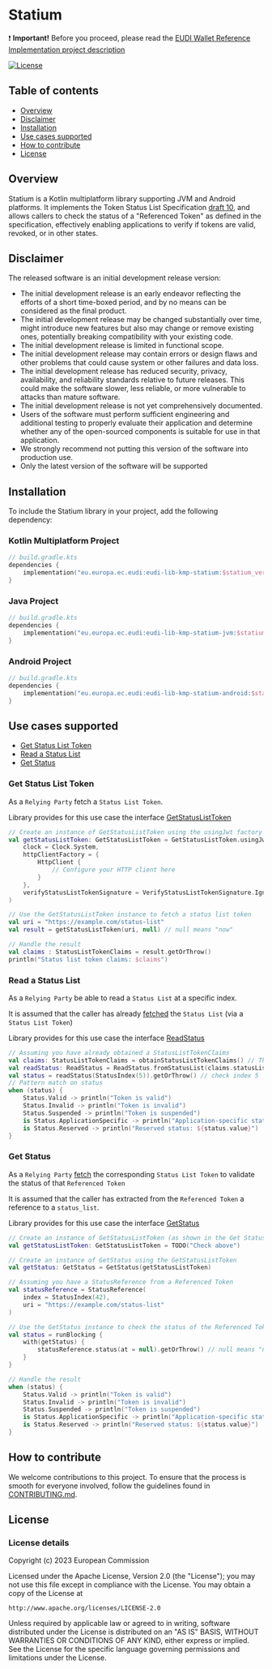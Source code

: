 # Statium

:heavy_exclamation_mark: **Important!** Before you proceed, please read
the [EUDI Wallet Reference Implementation project description](https://github.com/eu-digital-identity-wallet/.github/blob/main/profile/reference-implementation.md)

[![License](https://img.shields.io/badge/License-Apache%202.0-blue.svg)](https://www.apache.org/licenses/LICENSE-2.0)


## Table of contents

* [Overview](#overview)
* [Disclaimer](#disclaimer)
* [Installation](#installation)
* [Use cases supported](#use-cases-supported)
* [How to contribute](#how-to-contribute)
* [License](#license) 

## Overview

Statium is a Kotlin multiplatform library supporting JVM and Android platforms. 
It implements the Token Status List Specification [draft 10](https://www.ietf.org/archive/id/draft-ietf-oauth-status-list-10.html), 
and allows callers to check the status of a "Referenced Token" as defined in the specification, 
effectively enabling applications to verify if tokens are valid, revoked, or in other states.

## Disclaimer

The released software is an initial development release version:
-  The initial development release is an early endeavor reflecting the efforts of a short time-boxed period, and by no means can be considered as the final product.
-  The initial development release may be changed substantially over time, might introduce new features but also may change or remove existing ones, potentially breaking compatibility with your existing code.
-  The initial development release is limited in functional scope.
-  The initial development release may contain errors or design flaws and other problems that could cause system or other failures and data loss.
-  The initial development release has reduced security, privacy, availability, and reliability standards relative to future releases. This could make the software slower, less reliable, or more vulnerable to attacks than mature software.
-  The initial development release is not yet comprehensively documented.
-  Users of the software must perform sufficient engineering and additional testing to properly evaluate their application and determine whether any of the open-sourced components is suitable for use in that application.
-  We strongly recommend not putting this version of the software into production use.
-  Only the latest version of the software will be supported

## Installation

To include the Statium library in your project, add the following dependency:

### Kotlin Multiplatform Project

```kotlin
// build.gradle.kts
dependencies {
    implementation("eu.europa.ec.eudi:eudi-lib-kmp-statium:$statium_ver")
}
```

### Java Project

```kotlin
// build.gradle.kts
dependencies {
    implementation("eu.europa.ec.eudi:eudi-lib-kmp-statium-jvm:$statium_ver")
}
```

### Android Project

```kotlin
// build.gradle.kts
dependencies {
    implementation("eu.europa.ec.eudi:eudi-lib-kmp-statium-android:$statium_ver")
}
```
## Use cases supported

- [Get Status List Token](#get-status-list-token)
- [Read a Status List](#read-a-status-list)
- [Get Status](#get-status) 

### Get Status List Token

As a `Relying Party` fetch a `Status List Token`.

Library provides for this use case the interface [GetStatusListToken](lib/src/commonMain/kotlin/eu/europa/ec/eudi/statium/GetStatusListToken.kt)

```kotlin
// Create an instance of GetStatusListToken using the usingJwt factory method
val getStatusListToken: GetStatusListToken = GetStatusListToken.usingJwt(
    clock = Clock.System,
    httpClientFactory = {
        HttpClient {
            // Configure your HTTP client here
        }
    },
    verifyStatusListTokenSignature = VerifyStatusListTokenSignature.Ignore // Not for production
)

// Use the GetStatusListToken instance to fetch a status list token
val uri = "https://example.com/status-list"
val result = getStatusListToken(uri, null) // null means "now"

// Handle the result
val claims : StatusListTokenClaims = result.getOrThrow()
println("Status list token claims: $claims")
```

### Read a Status List

As a `Relying Party` be able to read a `Status List` at a specific index.

It is assumed that the caller has already [fetched](#get-status-list-token) 
the `Status List` (via a `Status List Token`)

Library provides for this use case the interface [ReadStatus](lib/src/commonMain/kotlin/eu/europa/ec/eudi/statium/ReadStatus.kt)

```kotlin
// Assuming you have already obtained a StatusListTokenClaims
val claims: StatusListTokenClaims = obtainStatusListTokenClaims() // This function is not shown here
val readStatus: ReadStatus = ReadStatus.fromStatusList(claims.statusList).getOrThrow()
val status = readStatus(StatusIndex(5)).getOrThrow() // check index 5
// Pattern match on status
when (status) {
    Status.Valid -> println("Token is valid")
    Status.Invalid -> println("Token is invalid")
    Status.Suspended -> println("Token is suspended")
    is Status.ApplicationSpecific -> println("Application-specific status: ${status.value}")
    is Status.Reserved -> println("Reserved status: ${status.value}")
}
```
### Get Status

As a `Relying Party` [fetch](#get-status-list-token) the corresponding `Status List Token` 
to validate the status of that `Referenced Token`

It is assumed that the caller has extracted from the `Referenced Token` 
a reference to a `status_list`.

Library provides for this use case the interface [GetStatus](lib/src/commonMain/kotlin/eu/europa/ec/eudi/statium/GetStatus.kt)

```kotlin
// Create an instance of GetStatusListToken (as shown in the Get Status List Token section)
val getStatusListToken: GetStatusListToken = TODO("Check above")

// Create an instance of GetStatus using the GetStatusListToken
val getStatus: GetStatus = GetStatus(getStatusListToken)

// Assuming you have a StatusReference from a Referenced Token
val statusReference = StatusReference(
    index = StatusIndex(42),
    uri = "https://example.com/status-list"
)

// Use the GetStatus instance to check the status of the Referenced Token
val status = runBlocking {
    with(getStatus) {
        statusReference.status(at = null).getOrThrow() // null means "now"
    }
}

// Handle the result
when (status) {
    Status.Valid -> println("Token is valid")
    Status.Invalid -> println("Token is invalid")
    Status.Suspended -> println("Token is suspended")
    is Status.ApplicationSpecific -> println("Application-specific status: ${status.value}")
    is Status.Reserved -> println("Reserved status: ${status.value}")
}
```

## How to contribute

We welcome contributions to this project. To ensure that the process is smooth for everyone
involved, follow the guidelines found in [CONTRIBUTING.md](CONTRIBUTING.md).

## License

### License details

Copyright (c) 2023 European Commission

Licensed under the Apache License, Version 2.0 (the "License");
you may not use this file except in compliance with the License.
You may obtain a copy of the License at

    http://www.apache.org/licenses/LICENSE-2.0

Unless required by applicable law or agreed to in writing, software
distributed under the License is distributed on an "AS IS" BASIS,
WITHOUT WARRANTIES OR CONDITIONS OF ANY KIND, either express or implied.
See the License for the specific language governing permissions and
limitations under the License.
